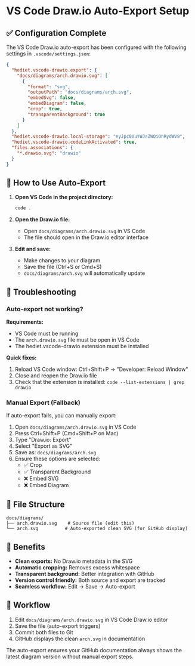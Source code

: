 # VS Code Draw.io Auto-Export Setup

## ✅ Configuration Complete

The VS Code Draw.io auto-export has been configured with the following settings in `.vscode/settings.json`:

```json
{
  "hediet.vscode-drawio.export": {
    "docs/diagrams/arch.drawio.svg": [
      {
        "format": "svg",
        "outputPath": "docs/diagrams/arch.svg",
        "embedSvg": false,
        "embedDiagram": false,
        "crop": true,
        "transparentBackground": true
      }
    ]
  },
  "hediet.vscode-drawio.local-storage": "eyJpc0VuYWJsZWQiOnRydWV9",
  "hediet.vscode-drawio.codeLinkActivated": true,
  "files.associations": {
    "*.drawio.svg": "drawio"
  }
}
```

## 🚀 How to Use Auto-Export

1. **Open VS Code in the project directory:**
   ```bash
   code .
   ```

2. **Open the Draw.io file:**
   - Open `docs/diagrams/arch.drawio.svg` in VS Code
   - The file should open in the Draw.io editor interface

3. **Edit and save:**
   - Make changes to your diagram
   - Save the file (Ctrl+S or Cmd+S)
   - `docs/diagrams/arch.svg` will automatically update

## 🔧 Troubleshooting

### Auto-export not working?

**Requirements:**
- VS Code must be running
- The `arch.drawio.svg` file must be open in VS Code
- The hediet.vscode-drawio extension must be installed

**Quick fixes:**
1. Reload VS Code window: Ctrl+Shift+P → "Developer: Reload Window"
2. Close and reopen the Draw.io file
3. Check that the extension is installed: `code --list-extensions | grep drawio`

### Manual Export (Fallback)

If auto-export fails, you can manually export:

1. Open `docs/diagrams/arch.drawio.svg` in VS Code
2. Press Ctrl+Shift+P (Cmd+Shift+P on Mac)
3. Type "Draw.io: Export"
4. Select "Export as SVG"
5. Save as: `docs/diagrams/arch.svg`
6. Ensure these options are selected:
   - ✅ Crop
   - ✅ Transparent Background
   - ❌ Embed SVG
   - ❌ Embed Diagram

## 📁 File Structure

```
docs/diagrams/
├── arch.drawio.svg    # Source file (edit this)
└── arch.svg          # Auto-exported clean SVG (for GitHub display)
```

## 🎯 Benefits

- **Clean exports:** No Draw.io metadata in the SVG
- **Automatic cropping:** Removes excess whitespace
- **Transparent background:** Better integration with GitHub
- **Version control friendly:** Both source and export are tracked
- **Seamless workflow:** Edit → Save → Auto-export

## 📝 Workflow

1. Edit `docs/diagrams/arch.drawio.svg` in VS Code Draw.io editor
2. Save the file (auto-export triggers)
3. Commit both files to Git
4. GitHub displays the clean `arch.svg` in documentation

The auto-export ensures your GitHub documentation always shows the latest diagram version without manual export steps.

